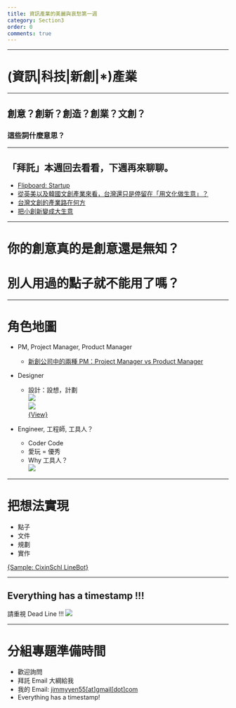 ```yaml
---
title: 資訊產業的美麗與哀愁第一週
category: Section3
order: 0
comments: true
---
```


---

# (資訊|科技|新創|*)產業

---

## 創意？創新？創造？創業？文創？

### 這些詞什麼意思？

---

## 「拜託」本週回去看看，下週再來聊聊。
+ [Flipboard: Startup](https://flipboard.com/@spring0517/startup-g52ubru6z)
+ [從英美以及韓國文創產業來看，台灣還只是停留在「用文化做生意」？](https://www.thenewslens.com/article/15943)
+ [台灣文創的產業路在何方](http://artmagazine.com.tw/ArtCritic/article951.html)
+ [把小創新變成大生意](https://www.hbrtaiwan.com/article_content_AR0003367.html)

---

# 你的創意真的是創意還是無知？

# 別人用過的點子就不能用了嗎？

---

# 角色地圖
+ PM, Project Manager, Product Manager
	- [新創公司中的兩種 PM：Project Manager vs Product Manager](https://blog.upn.com.tw/2015/09/26/%E6%96%B0%E5%89%B5%E5%85%AC%E5%8F%B8%E4%B8%AD%E7%9A%84%E5%85%A9%E7%A8%AE-pm%EF%BC%9Aproject-manager-vs-product-manager/)

+ Designer
	- 設計：設想，計劃
	<br />![](http://cdn.inside.com.tw/wp-content/uploads/2013/07/1.png)
	<br />![](http://www.inside.com.tw/wp-content/uploads/2013/07/2.jpeg)
	<br />[{View}](http://www.inside.com.tw/2013/07/10/5-things-designers-wish-their-clients-from-hell-knew)

+ Engineer, 工程師, 工具人？
	- Coder Code
	- 愛玩 = 優秀
	- Why 工具人？
	<br />![](http://i.imgur.com/wDtjiOO.png)

---

# 把想法實現

+ 點子
+ 文件
+ 規劃
+ 實作

[{Sample: CixinSchl LineBot}](section3-2.md)

---

## Everything has a timestamp !!!

請重視 Dead Line !!!
![](http://images-cdn.9gag.com/photo/6818802_700b_v3.jpg)

---

# 分組專題準備時間
+ 歡迎詢問
+ 拜託 Email 大綱給我
+ 我的 Email: [jimmyyen55[at]gmail[dot]com](mailto:jimmyyen55@gmail.com)
+ Everything has a timestamp!